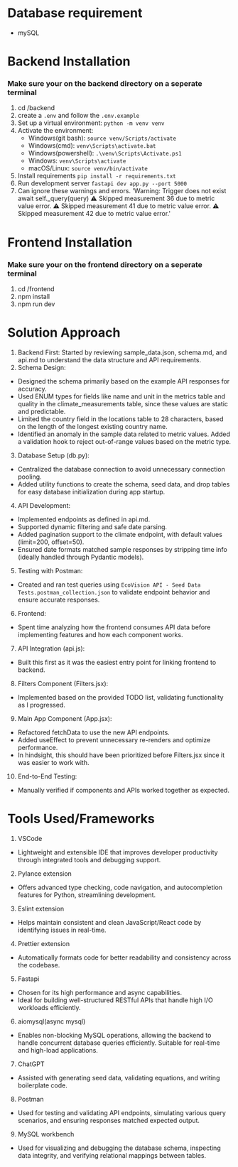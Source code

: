 
# Database requirement
- mySQL

# Backend Installation
### Make sure your on the backend directory on a seperate terminal
1. cd /backend
2. create a `.env` and follow the `.env.example`
3. Set up a virtual environment: `python -m venv venv`
4. Activate the environment:
    - Windows(git bash): `source venv/Scripts/activate`
    - Windows(cmd): `venv\Scripts\activate.bat`
    - Windows(powershell): `.\venv\Scripts\Activate.ps1`
    - Windows: `venv\Scripts\activate`
    - macOS/Linux: `source venv/bin/activate`
5. Install requirements `pip install -r requirements.txt`
6. Run development server `fastapi dev app.py --port 5000`
7. Can ignore these warnings and errors. 'Warning: Trigger does not exist
  await self._query(query)
⚠️  Skipped measurement 36 due to metric value error.
⚠️  Skipped measurement 41 due to metric value error.
⚠️  Skipped measurement 42 due to metric value error.'

# Frontend Installation
### Make sure your on the frontend directory on a seperate terminal
1. cd /frontend
2. npm install
3. npm run dev

# Solution Approach
1. Backend First:
   Started by reviewing sample_data.json, schema.md, and api.md to understand the data structure and API requirements.
2. Schema Design:
 - Designed the schema primarily based on the example API responses for accuracy.
 - Used ENUM types for fields like name and unit in the metrics table and quality in the climate_measurements table, since these values are static and predictable.
 - Limited the country field in the locations table to 28 characters, based on the length of the longest existing country name.
 - Identified an anomaly in the sample data related to metric values. Added a validation hook to reject out-of-range values based on the metric type.
3. Database Setup (db.py):
 - Centralized the database connection to avoid unnecessary connection pooling.
 - Added utility functions to create the schema, seed data, and drop tables for easy database initialization during app startup.
4. API Development:
 - Implemented endpoints as defined in api.md.
 - Supported dynamic filtering and safe date parsing.
 - Added pagination support to the climate endpoint, with default values (limit=200, offset=50).
 - Ensured date formats matched sample responses by stripping time info (ideally handled through Pydantic models).
5. Testing with Postman:
 - Created and ran test queries using `EcoVision API - Seed Data Tests.postman_collection.json` to validate endpoint behavior and ensure accurate responses.
6. Frontend:
 - Spent time analyzing how the frontend consumes API data before implementing features and how each component works.
7. API Integration (api.js):
 - Built this first as it was the easiest entry point for linking frontend to backend.
8. Filters Component (Filters.jsx):
 - Implemented based on the provided TODO list, validating functionality as I progressed.
9. Main App Component (App.jsx):
 - Refactored fetchData to use the new API endpoints.
 - Added useEffect to prevent unnecessary re-renders and optimize performance.
 - In hindsight, this should have been prioritized before Filters.jsx since it was easier to work with.
10. End-to-End Testing:
 - Manually verified if components and APIs worked together as expected.

# Tools Used/Frameworks
1. VSCode
 - Lightweight and extensible IDE that improves developer productivity through integrated tools and debugging support.
2. Pylance extension
 - Offers advanced type checking, code navigation, and autocompletion features for Python, streamlining development.
3. Eslint extension
 - Helps maintain consistent and clean JavaScript/React code by identifying issues in real-time.
4. Prettier extension
 - Automatically formats code for better readability and consistency across the codebase.
5. Fastapi
 - Chosen for its high performance and async capabilities.
 - Ideal for building well-structured RESTful APIs that handle high I/O workloads efficiently.
6. aiomysql(async mysql)
 - Enables non-blocking MySQL operations, allowing the backend to handle concurrent database queries efficiently. Suitable for real-time and high-load applications.
7. ChatGPT
 - Assisted with generating seed data, validating equations, and writing boilerplate code.
8. Postman
 - Used for testing and validating API endpoints, simulating various query scenarios, and ensuring responses matched expected output.
9. MySQL workbench
 - Used for visualizing and debugging the database schema, inspecting data integrity, and verifying relational mappings between tables.
